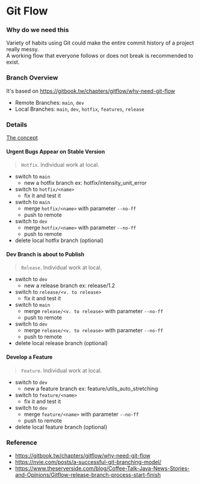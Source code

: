# Git Flow
### Why do we need this
Variety of habits using Git could make the entire commit history of a project really messy.  
A working flow that everyone follows or does not break is recommended to exist.

### Branch Overview
It's based on 
https://gitbook.tw/chapters/gitflow/why-need-git-flow

- Remote Branches: `main`, `dev`
- Local Branches: `main`, `dev`, `hotfix`, `features`, `release`

### Details
[The concept](https://itknowledgeexchange.techtarget.com/coffee-…k/files/2021/01/gitflow-hotfix-branch-diagram.jpg)

#### Urgent Bugs Appear on Stable Version
> `Hotfix`. Individual work at local. 

- switch to `main`
  - new a hotfix branch ex: hotfix/intensity_unit_error
- switch to `hotfix/<name>`
  - fix it and test it
- switch to `main`
  - merge `hotfix/<name>` with parameter `--no-ff `
  - push to remote
- switch to `dev`
  - merge `hotfix/<name>` with parameter `--no-ff `
  - push to remote
- delete local hotfix branch (optional)


#### Dev Branch is about to Publish
> `Release`. Individual work at local. 

- switch to `dev`
  - new a release branch ex: release/1.2
- switch to `release/<v. to release>`
  - fix it and test it
- switch to `main`
  - merge `release/<v. to release>` with parameter `--no-ff `
  - push to remote
- switch to `dev`
  - merge `release/<v. to release>` with parameter `--no-ff `
  - push to remote
- delete local release branch (optional)


#### Develop a Feature
> `Feature`. Individual work at local. 

- switch to `dev`
  - new a feature branch ex: feature/utils_auto_stretching
- switch to `feature/<name>`
  - fix it and test it
- switch to `dev`
  - merge `feature/<name>` with parameter `--no-ff `
  - push to remote
- delete local feature branch (optional)



### Reference
- https://gitbook.tw/chapters/gitflow/why-need-git-flow
- https://nvie.com/posts/a-successful-git-branching-model/
- https://www.theserverside.com/blog/Coffee-Talk-Java-News-Stories-and-Opinions/Gitflow-release-branch-process-start-finish